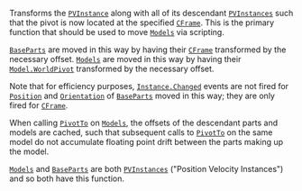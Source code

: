 Transforms the [`PVInstance`](https://create.roblox.com/docs/reference/engine/classes/PVInstance) along with all of its descendant
[`PVInstances`](https://create.roblox.com/docs/reference/engine/classes/PVInstance) such that the pivot is now located at the
specified [`CFrame`](https://create.roblox.com/docs/reference/engine/datatypes/CFrame). This is the primary function that should be
used to move [`Models`](https://create.roblox.com/docs/reference/engine/classes/Model) via scripting.

[`BaseParts`](https://create.roblox.com/docs/reference/engine/classes/BasePart) are moved in this way by having their
[`CFrame`](https://create.roblox.com/docs/reference/engine/datatypes/CFrame) transformed by the necessary offset.
[`Models`](https://create.roblox.com/docs/reference/engine/classes/Model) are moved in this way by having their
[`Model.WorldPivot`](https://create.roblox.com/docs/reference/engine/classes/Model#WorldPivot) transformed by the necessary offset.

Note that for efficiency purposes, [`Instance.Changed`](https://create.roblox.com/docs/reference/engine/classes/Instance#Changed) events are not
fired for [`Position`](https://create.roblox.com/docs/reference/engine/classes/BasePart#Position) and
[`Orientation`](https://create.roblox.com/docs/reference/engine/classes/BasePart#Orientation) of [`BaseParts`](https://create.roblox.com/docs/reference/engine/classes/BasePart)
moved in this way; they are only fired for [`CFrame`](https://create.roblox.com/docs/reference/engine/datatypes/CFrame).

When calling [`PivotTo`](https://create.roblox.com/docs/reference/engine/classes/PVInstance#PivotTo) on [`Models`](https://create.roblox.com/docs/reference/engine/classes/Model),
the offsets of the descendant parts and models are cached, such that
subsequent calls to [`PivotTo`](https://create.roblox.com/docs/reference/engine/classes/PVInstance#PivotTo) on the same model
do not accumulate floating point drift between the parts making up the
model.

[`Models`](https://create.roblox.com/docs/reference/engine/classes/Model) and [`BaseParts`](https://create.roblox.com/docs/reference/engine/classes/BasePart) are both
[`PVInstances`](https://create.roblox.com/docs/reference/engine/classes/PVInstance) ("Position Velocity Instances") and so both
have this function.